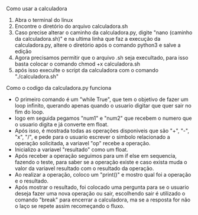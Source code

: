 Como usar a calculadora

1.   Abra o terminal do linux
2.   Encontre o diretório do arquivo calculadora.sh
3.   Caso precise alterar o caminho da calculadora.py, digite "nano (caminho da calculadora.sh)" e na ultima linha que faz a execução da calculadora.py, altere o diretório após o comando python3 e salve a edição
4.   Agora precisamos permitir que o arquivo .sh seja execultado, para isso basta colocar o comando chmod +x calculadora.sh
5.   após isso execulte o script da calculadora com o comando "./calculadora.sh"

Como o codigo da calculadora.py funciona

*   O primeiro comando é um "while True", que tem o objetivo de fazer um loop infinito, querando apenas quando o usuario digitar que quer sair no fim do loop.
*   logo em seguida pegamos "num1" e "num2" que recebem o numero que o usuario digita e já converte em float.
*   Após isso, é mostrada todas as operações disponiveis que são "+", "-", "x", "/", e pede para o usuario escrever o simbolo relacionado a operação solicitada, a variavel "op" recebe a operação.
*   Inicializo a variavel "resultado" como um float.
*   Após receber a operação seguimos para um if else em sequencia, fazendo o teste, para saber se a operação existe e caso exista muda o valor da variavel resultado com o resultado da operação.
*   Ao realizar a operação, coloco um "print()" e mostro qual foi a operação e o resultado.
*   Após mostrar o resultado, foi colocado uma pergunta para se o usuario deseja fazer uma nova operação ou sair, escolhendo sair é utilizado o comando "break" para encerrar a calculadora, ma se a resposta for não o laço se repete assim recomeçando o fluxo.
